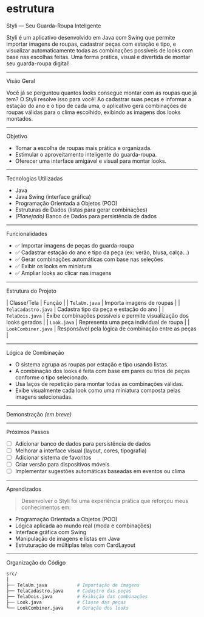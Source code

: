 # estrutura

Styli — Seu Guarda-Roupa Inteligente

Styli é um aplicativo desenvolvido em Java com Swing que permite importar imagens de roupas, cadastrar peças com estação e tipo, e visualizar automaticamente todas as combinações possíveis de looks com base nas escolhas feitas. Uma forma prática, visual e divertida de montar seu guarda-roupa digital!

---

Visão Geral

Você já se perguntou quantos looks consegue montar com as roupas que já tem? O Styli resolve isso para você! Ao cadastrar suas peças e informar a estação do ano e o tipo de cada uma, o aplicativo gera combinações de roupas válidas para o clima escolhido, exibindo as imagens dos looks montados.

---

Objetivo

- Tornar a escolha de roupas mais prática e organizada.
- Estimular o aproveitamento inteligente do guarda-roupa.
- Oferecer uma interface amigável e visual para montar looks.

---

Tecnologias Utilizadas

- Java  
- Java Swing (interface gráfica)  
- Programação Orientada a Objetos (POO)  
- Estruturas de Dados (listas para gerar combinações)  
- *(Planejado)* Banco de Dados para persistência de dados  

---

Funcionalidades

- ✅ Importar imagens de peças do guarda-roupa
- ✅ Cadastrar estação do ano e tipo da peça (ex: verão, blusa, calça...)
- ✅ Gerar combinações automáticas com base nas seleções
- ✅ Exibir os looks em miniatura
- ✅ Ampliar looks ao clicar nas imagens

---

Estrutura do Projeto

| Classe/Tela     | Função                                                                   |
| `TelaUm.java`    | Importa imagens de roupas                                               |
| `TelaCadastro.java` | Cadastra tipo da peça e estação do ano                               |
| `TelaDois.java`  | Exibe combinações possíveis e permite visualização dos looks gerados  |
| `Look.java`      | Representa uma peça individual de roupa                                 |
| `LookCombiner.java` | Responsável pela lógica de combinação entre as peças                 |

---

Lógica de Combinação

- O sistema agrupa as roupas por estação e tipo usando listas.
- A combinação dos looks é feita com base em pares ou trios de peças conforme o tipo selecionado.
- Usa laços de repetição para montar todas as combinações válidas.
- Exibe visualmente cada look como uma miniatura composta pelas imagens selecionadas.

---

Demonstração *(em breve)*


---

Próximos Passos

- [ ] Adicionar banco de dados para persistência de dados
- [ ] Melhorar a interface visual (layout, cores, tipografia)
- [ ] Adicionar sistema de favoritos
- [ ] Criar versão para dispositivos móveis
- [ ] Implementar sugestões automáticas baseadas em eventos ou clima

---

Aprendizados

> Desenvolver o Styli foi uma experiência prática que reforçou meus conhecimentos em:

- Programação Orientada a Objetos (POO)
- Lógica aplicada ao mundo real (moda e combinações)
- Interface gráfica com Swing
- Manipulação de imagens e listas em Java
- Estruturação de múltiplas telas com CardLayout

---

Organização do Código

```bash
src/
│
├── TelaUm.java           # Importação de imagens
├── TelaCadastro.java     # Cadastro das peças
├── TelaDois.java         # Exibição das combinações
├── Look.java             # Classe das peças
└── LookCombiner.java     # Geração dos looks
